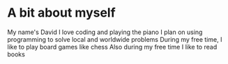 # A bit about myself
My name's David
I love coding and playing the piano
I plan on using programming to solve local and worldwide problems
During my free time, I like to play board games like chess
Also during my free time I like to read books
